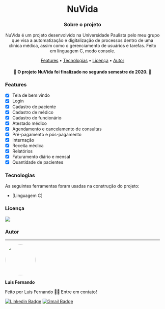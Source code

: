 # <h1 align="center">NuVida</h1>

<h3 align="center">Sobre o projeto</h3>

<p align="center">NuVida é um projeto desenvolvido na Universidade Paulista pelo meu grupo que visa a automatização e digitalização de processos dentro de uma clínica médica, assim como o gerenciamento de usuários e tarefas. Feito em linguagem C, modo console.</p>

<p align="center">
 <a href="#features">Features</a> • 
 <a href="#tecnologias">Tecnologias</a> • 
 <a href="#licença">Licença</a> • 
 <a href="#autor">Autor</a>
</p>

<h4 align="center"> 
	🚧  O projeto NuVida foi finalizado no segundo semestre de 2020.  🚧
</h4>

### Features

- [x] Tela de bem vindo
- [x] Login
- [x] Cadastro de paciente
- [x] Cadastro de médico
- [x] Cadastro de funcionário
- [x] Atestado médico
- [x] Agendamento e cancelamento de consultas
- [x] Pré-pagamento e pós-pagamento
- [x] Internação
- [x] Receita médica
- [x] Relatórios
- [x] Faturamento diário e mensal
- [x] Quantidade de pacientes

### Tecnologias

As seguintes ferramentas foram usadas na construção do projeto:

- [Linguagem C]

### Licença
<img src="https://img.shields.io/github/license/luisfernandodass/NuVida.c"/>

### Autor
---


 <img style="border-radius: 50%;" src="https://avatars.githubusercontent.com/u/67171626?s=460&u=609fc063322b859752a5675bd4e17657e650a389&v=4" width="100px;" alt=""/>
 
 <b>Luis Fernando</b>
 
Feito por Luis Fernando 👋🏽 Entre em contato!

[![Linkedin Badge](https://img.shields.io/badge/-Luis-blue?style=flat-square&logo=Linkedin&logoColor=white&link=https://www.linkedin.com/in/luisfernando/)](https://www.linkedin.com/in/luisfernando/) 
[![Gmail Badge](https://img.shields.io/badge/-luisfernandodass@gmail.com-c14438?style=flat-square&logo=Gmail&logoColor=white&link=mailto:luisfernandodass@gmail.com)](mailto:luisfernandodass@gmail.com)
